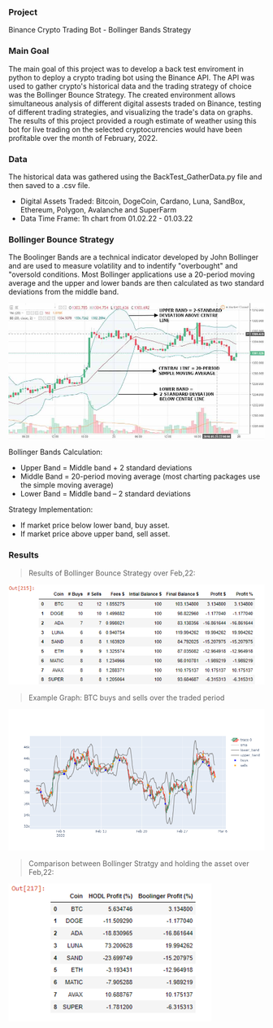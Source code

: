 ### Project
Binance Crypto Trading Bot - Bollinger Bands Strategy

### Main Goal
The main goal of this project was to develop a back test enviroment in python to deploy a crypto trading bot using the Binance API. The API was used to gather crypto's historical data and the trading strategy of choice was the Bollinger Bounce Strategy. The created environment allows simultaneous analysis of different digital assests traded on Binance, testing of different trading strategies, and visualizing the trade's data on graphs. The results of this project provided a rough estimate of weather using this bot for live trading on the selected cryptocurrencies would have been profitable over the month of February, 2022. 

### Data
The historical data was gathered using the BackTest_GatherData.py file and then saved to a .csv file.
* Digital Assets Traded: Bitcoin, DogeCoin, Cardano, Luna, SandBox, Ethereum, Polygon, Avalanche and SuperFarm
* Data Time Frame: 1h chart from 01.02.22 - 01.03.22

### Bollinger Bounce Strategy
The Boolinger Bands are a technical indicator developed by John Bollinger and are used to measure volatility and to indentify "overbought" and "oversold conditions.
Most Bollinger applications use a 20-period moving average and the upper and lower bands are then calculated as two standard deviations from the middle band.
       
<img src="images/bollinger.png" width="600"> 
       
Bollinger Bands Calculation:
* Upper Band = Middle band + 2 standard deviations
* Middle Band = 20-period moving average (most charting packages use the simple moving average)
* Lower Band = Middle band – 2 standard deviations

Strategy Implementation:
* If market price below lower band, buy asset.
* If market price above upper band, sell asset.

### Results
> Results of Bollinger Bounce Strategy over Feb,22:
<img src="images/result1.png" width="600"> 

> Example Graph: BTC buys and sells over the traded period
<img src="images/plot.png" width="600"> 

> Comparison between Bollinger Stratgy and holding the asset over Feb,22:
<img src="images/result2.png" width="400"> 
